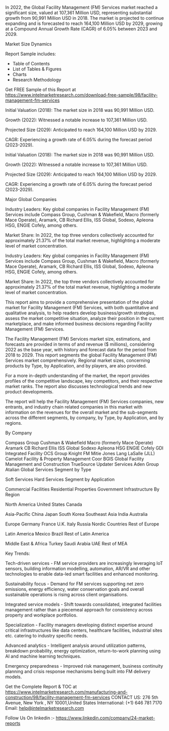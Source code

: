 In 2022, the Global Facility Management (FM) Services market reached a significant size, valued at 107,361 Million USD, representing substantial growth from 90,991 Million USD in 2018. The market is projected to continue expanding and is forecasted to reach 164,100 Million USD by 2029, growing at a Compound Annual Growth Rate (CAGR) of 6.05% between 2023 and 2029.

Market Size Dynamics



Report Sample includes:
- Table of Contents
- List of Tables & Figures
- Charts
- Research Methodology

Get FREE Sample of this Report at https://www.intelmarketresearch.com/download-free-sample/98/facility-management-fm-services


Initial Valuation (2018): The market size in 2018 was 90,991 Million USD.

Growth (2022): Witnessed a notable increase to 107,361 Million USD.

Projected Size (2029): Anticipated to reach 164,100 Million USD by 2029.

CAGR: Experiencing a growth rate of 6.05% during the forecast period (2023-2029).

Initial Valuation (2018): The market size in 2018 was 90,991 Million USD.

Growth (2022): Witnessed a notable increase to 107,361 Million USD.

Projected Size (2029): Anticipated to reach 164,100 Million USD by 2029.

CAGR: Experiencing a growth rate of 6.05% during the forecast period (2023-2029).

Major Global Companies



Industry Leaders: Key global companies in Facility Management (FM) Services include Compass Group, Cushman & Wakefield, Macro (formerly Mace Operate), Aramark, CB Richard Ellis, ISS Global, Sodexo, Apleona HSG, ENGIE Cofely, among others.

Market Share: In 2022, the top three vendors collectively accounted for approximately 21.37% of the total market revenue, highlighting a moderate level of market concentration.

Industry Leaders: Key global companies in Facility Management (FM) Services include Compass Group, Cushman & Wakefield, Macro (formerly Mace Operate), Aramark, CB Richard Ellis, ISS Global, Sodexo, Apleona HSG, ENGIE Cofely, among others.

Market Share: In 2022, the top three vendors collectively accounted for approximately 21.37% of the total market revenue, highlighting a moderate level of market concentration.



This report aims to provide a comprehensive presentation of the global market for Facility Management (FM) Services, with both quantitative and qualitative analysis, to help readers develop business/growth strategies, assess the market competitive situation, analyze their position in the current marketplace, and make informed business decisions regarding Facility Management (FM) Services.



The Facility Management (FM) Services market size, estimations, and forecasts are provided in terms of and revenue ($ millions), considering 2022 as the base year, with history and forecast data for the period from 2018 to 2029. This report segments the global Facility Management (FM) Services market comprehensively. Regional market sizes, concerning products by Type, by Application, and by players, are also provided.



For a more in-depth understanding of the market, the report provides profiles of the competitive landscape, key competitors, and their respective market ranks. The report also discusses technological trends and new product developments.



The report will help the Facility Management (FM) Services companies, new entrants, and industry chain related companies in this market with information on the revenues for the overall market and the sub-segments across the different segments, by company, by Type, by Application, and by regions.

By Company



Compass Group
Cushman & Wakefield
Macro (formerly Mace Operate)
Aramark
CB Richard Ellis
ISS Global
Sodexo
Apleona HSG
ENGIE Cofely
GDI Integrated Facility
OCS Group
Knight FM
Mitie
Jones Lang LaSalle (JLL)
Camelot Facility & Property Management
Coor
BGIS
Global Facility Management and Construction
TrueSource
Updater Services
Aden Group
Atalian Global Services
Segment by Type



Soft Services
Hard Services
Segment by Application



Commercial Facilities
Residential Properties
Government Infrastructure
By Region



North America
United States
Canada


Asia-Pacific
China
Japan
South Korea
Southeast Asia
India
Australia


Europe
Germany
France
U.K.
Italy
Russia
Nordic Countries
Rest of Europe


Latin America
Mexico
Brazil
Rest of Latin America


Middle East & Africa
Turkey
Saudi Arabia
UAE
Rest of MEA


Key Trends:



Tech-driven services - FM service providers are increasingly leveraging IoT sensors, building information modelling, automation, AR/VR and other technologies to enable data-led smart facilities and enhanced monitoring.

Sustainability focus - Demand for FM services supporting net zero emissions, energy efficiency, water conservation goals and overall sustainable operations is rising across client organisations.

Integrated service models - Shift towards consolidated, integrated facilities management rather than a piecemeal approach for consistency across property and workplace portfolios.

Specialization - Facility managers developing distinct expertise around critical infrastructures like data centers, healthcare facilities, industrial sites etc. catering to industry specific needs.

Advanced analytics - Intelligent analysis around utilization patterns, breakdown probability, energy optimization, return-to-work planning using AI and machine learning techniques.

Emergency preparedness - Improved risk management, business continuity planning and crisis response mechanisms being built into FM delivery models.

Get the Complete Report & TOC at https://www.intelmarketresearch.com/manufacturing-and-construction/98/facility-management-fm-services
CONTACT US:
276 5th Avenue, New York , NY 10001,United States
International: (+1) 646 781 7170
Email: help@intelmarketresearch.com

Follow Us On linkedin :- https://www.linkedin.com/company/24-market-reports
